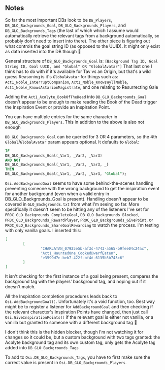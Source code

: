 ## Notes

So far the most important DBs look to be `DB_Players`, `DB_GLO_Backgrounds_Goal`, `DB_GLO_Backgrounds_Players`, and `DB_GLO_Backgrounds_Tags` (the last of which which I assume would automatically 
retrieve the relevant tags from a background automatically, so probably don't need to insert into there). The other piece is figuring out what controls the goal string ID (as opposed to 
the UUID). It might only exist as data inserted into the DB though 🤔

General structure of `DB_GLO_Backgrounds_Goal` is: `[Background Tag ID, Goal String ID, Goal UUID, and "Global" OR "GlobalAvatar"]`
That last one I think has to do with if it's available for Tav vs an Origin, but that's a wild guess
Reasoning is it's `GlobalAvatar` for things such as: `Act1_Noble_InterruptCompanion`, `Act1_Noble_KnowsWyllNoble`, `Act1_Noble_KnowsAstarionMagistrate`, and one relating to Resurrecting Gale

Adding the `Act1_Acolyte_BookOfTheDead` into `DB_GLO_Backgrounds_Goal` doesn't appear to be enough to make reading the Book of the Dead trigger the Inspiration Event or provide an Inspiration
Point.

You can have multiple entries for the same character in `DB_GLO_Backgrounds_Players`. This in addition to the above is also not enough

`DB_GLO_Backgrounds_Goal` can be queried for 3 OR 4 parameters, so the 4th `Global`/`GlobalAvatar` param appears optional. It defaults to `Global`:
```sql
IF
DB_GLO_Backgrounds_Goal(_Var1, _Var2, _Var3)
AND NOT
DB_GLO_Backgrounds_Goal(_Var1, _Var2, _Var3, _)
THEN
DB_GLO_Backgrounds_Goal(_Var1, _Var2, _Var3, "Global");
```

`Osi.AddBackgroundGoal` seems to have some behind-the-scenes handling preventing someone with the wrong background to get the inspiration event for another background (even when a valid
entry in DB_GLO_Backgrounds_Goal is present). Handling doesn't appear to be covered in `GLO_Backgrounds.txt` from what I'm seeing so far. More specifically it doesn't seem to be hitting
any of the listeners I've set for `PROC_GLO_Backgrounds_CompleteGoal`, `DB_GLO_Backgrounds_Blocked`, `PROC_GLO_Backgrounds_RewardPlayer`, `PROC_GLO_Backgrounds_GivePoint`, or
`PROC_GLO_Backgrounds_ShareGoalRewarding` to watch the process. I'm testing with only vanilla goals. I inserted this:
```json
[
        [
                "CHARLATAN_07925e5b-af3d-4743-a565-b9fee04c24ac",
                "Act1_HauntedOne_CookedDwarfEaten",
                "e3599d7e-beb7-422f-bf4d-6135b3b743c6"
        ]
]
```

It isn't checking for the first instance of a goal being present, compares the background tag with the players' background tag, and noping out if it doesn't match.

All the Inspiration completion procedures leads back to `Osi.AddBackgroundGoal()`.  Unfortunately it's a void function, too. Best way might be to register a listener for `AddBackgroundGoal`
and then checking if the relevant character's Inspiration Points have changed, then just call `Osi.GiveInspirationPoints()` if the relevant goal is either not vanilla, or a vanilla but
granted to someone with a different background tag 🤔

I don't think this is the hidden blocker, though I'm not watching it for changes so it could be, but a custom background with two tags granted: the Acolyte background tag and its own custom tag,
only gets the Acolyte tag added into `DB_GLO_Backgrounds_Tags`

To add to `Osi.DB_GLO_Backgrounds_Tags`, you have to first make sure the correct value is present in `Osi.DB_GLO_Backgrounds_Players`.